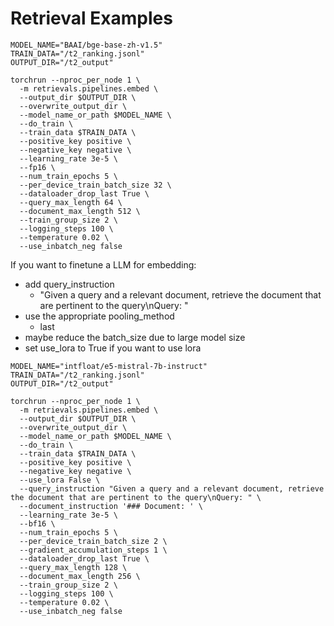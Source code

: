 # Retrieval Examples

```shell
MODEL_NAME="BAAI/bge-base-zh-v1.5"
TRAIN_DATA="/t2_ranking.jsonl"
OUTPUT_DIR="/t2_output"

torchrun --nproc_per_node 1 \
  -m retrievals.pipelines.embed \
  --output_dir $OUTPUT_DIR \
  --overwrite_output_dir \
  --model_name_or_path $MODEL_NAME \
  --do_train \
  --train_data $TRAIN_DATA \
  --positive_key positive \
  --negative_key negative \
  --learning_rate 3e-5 \
  --fp16 \
  --num_train_epochs 5 \
  --per_device_train_batch_size 32 \
  --dataloader_drop_last True \
  --query_max_length 64 \
  --document_max_length 512 \
  --train_group_size 2 \
  --logging_steps 100 \
  --temperature 0.02 \
  --use_inbatch_neg false
```


If you want to finetune a LLM for embedding:

- add query_instruction
  - "Given a query and a relevant document, retrieve the document that are pertinent to the query\nQuery: "
- use the appropriate pooling_method
  - last
- maybe reduce the batch_size due to large model size
- set use_lora to True if you want to use lora

```shell
MODEL_NAME="intfloat/e5-mistral-7b-instruct"
TRAIN_DATA="/t2_ranking.jsonl"
OUTPUT_DIR="/t2_output"

torchrun --nproc_per_node 1 \
  -m retrievals.pipelines.embed \
  --output_dir $OUTPUT_DIR \
  --overwrite_output_dir \
  --model_name_or_path $MODEL_NAME \
  --do_train \
  --train_data $TRAIN_DATA \
  --positive_key positive \
  --negative_key negative \
  --use_lora False \
  --query_instruction "Given a query and a relevant document, retrieve the document that are pertinent to the query\nQuery: " \
  --document_instruction '### Document: ' \
  --learning_rate 3e-5 \
  --bf16 \
  --num_train_epochs 5 \
  --per_device_train_batch_size 2 \
  --gradient_accumulation_steps 1 \
  --dataloader_drop_last True \
  --query_max_length 128 \
  --document_max_length 256 \
  --train_group_size 2 \
  --logging_steps 100 \
  --temperature 0.02 \
  --use_inbatch_neg false
```
